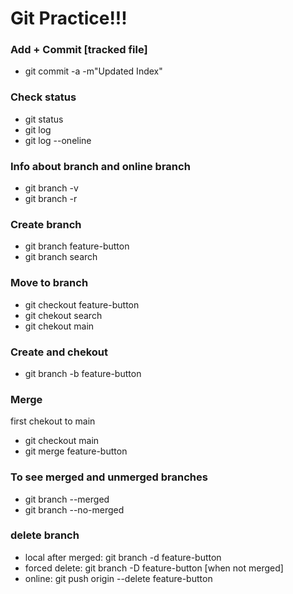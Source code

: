 # Git Practice!!! 

### Add + Commit [tracked file]
- git commit -a -m"Updated Index"
### Check status
- git status
- git log
- git log --oneline

### Info about branch and online branch
- git branch -v
- git branch -r
  
### Create branch 
- git branch feature-button
- git branch search

### Move to branch
- git checkout feature-button
- git chekout search
- git chekout main

### Create and chekout
- git branch -b feature-button

### Merge
first chekout to main
- git checkout main
- git merge feature-button

### To see merged and unmerged branches
- git branch --merged
- git branch --no-merged

### delete branch
- local after merged: git branch -d feature-button
- forced delete: git branch -D feature-button  [when not merged]
- online: git push origin --delete feature-button
